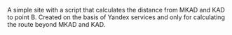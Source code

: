 A simple site with a script that calculates the distance from MKAD and KAD to point B.
Created on the basis of Yandex services and only for calculating the route beyond MKAD and KAD.
